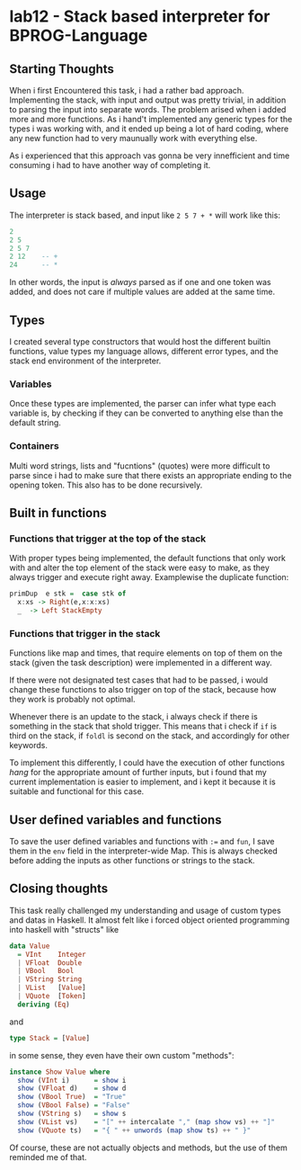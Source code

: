 # lab12 - Stack based interpreter for BPROG-Language

## Starting Thoughts

When i first Encountered this task, i had a rather bad approach. Implementing the stack, with input and output was pretty trivial, in addition to parsing the input into separate words. The problem arised when i added more and more functions. As i hand't implemented any generic types for the types i was working with, and it ended up being a lot of hard coding, where any new function had to very maunually work with everything else.

As i experienced that this approach vas gonna be very innefficient and time consuming i had to have another way of completing it.

## Usage
The interpreter is stack based, and input like `2 5 7 + *` will work like this:
```hs
2
2 5
2 5 7
2 12    -- +
24      -- *
```
In other words, the input is _always_ parsed as if one and one token was added, and does not care if multiple values are added at the same time.

## Types
I created several type constructors that would host the different builtin functions, value types my language allows, different error types, and the stack end environment of the interpreter.

### Variables

Once these types are implemented, the parser can infer what type each variable is, by checking if they can be converted to anything else than the default string.

### Containers

Multi word strings, lists and "fucntions" (quotes) were more difficult to parse since i had to make sure that there exists an appropriate ending to the opening token. This also has to be done recursively.

## Built in functions

### Functions that trigger at the top of the stack

With proper types being implemented, the default functions that only work with and alter the top element of the stack were easy to make, as they always trigger and execute right away. Examplewise the duplicate function:
```hs
primDup  e stk =  case stk of
  x:xs -> Right(e,x:x:xs)
  _  -> Left StackEmpty
```

### Functions that trigger in the stack

Functions like map and times, that require elements on top of them on the stack (given the task description) were implemented in a different way.

If there were not designated test cases that had to be passed, i would change these functions to also trigger on top of the stack, because how they work is probably not optimal.

Whenever there is an update to the stack, i always check if there is something in the stack that shold trigger. This means that i check if `if` is third on the stack, if `foldl` is second on the stack, and accordingly for other keywords.

To implement this differently, I could have the execution of other functions _hang_ for the appropriate amount of further inputs, but i found that my current implementation is easier to implement, and i kept it because it is suitable and functional for this case.

## User defined variables and functions
To save the user defined variables and functions with `:=` and `fun`, I save them in the `env` field in the interpreter-wide Map. This is always checked before adding the inputs as other functions or strings to the stack.

## Closing thoughts
This task really challenged my understanding and usage of custom types and datas in Haskell. It almost felt like i forced object oriented programming into haskell with "structs" like 
```hs
data Value
  = VInt    Integer
  | VFloat  Double
  | VBool   Bool
  | VString String
  | VList   [Value]
  | VQuote  [Token]
  deriving (Eq)
```
and
```hs
type Stack = [Value]
```
in some sense, they even have their own custom "methods":

```hs
instance Show Value where
  show (VInt i)      = show i
  show (VFloat d)    = show d
  show (VBool True)  = "True"
  show (VBool False) = "False"
  show (VString s)   = show s
  show (VList vs)    = "[" ++ intercalate "," (map show vs) ++ "]"
  show (VQuote ts)   = "{ " ++ unwords (map show ts) ++ " }"
```

Of course, these are not actually objects and methods, but the use of them reminded me of that.
